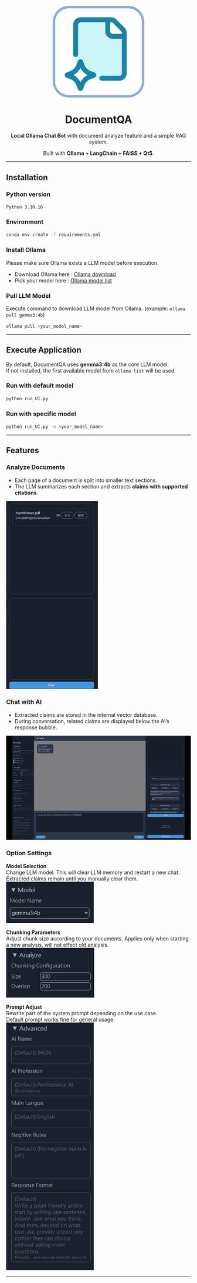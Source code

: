 <p align="center">
  <img src="image/icon.png" width="250" alt="DocumentQA Icon"/>
</p>

<div align="center">
  
# DocumentQA

**Local Ollama Chat Bot** with document analyze feature and a simple RAG system.

Built with **Ollama + LangChain + FAISS + Qt5**.
</div>


---

## Installation

### Python version
```
Python 3.10.16
```

### Environment

```bash
conda env create -f requirements.yml
```

### Install Ollama

Please make sure Ollama exists a LLM model before execution.  
- Download Ollama here : [Ollama download](https://ollama.com/download)  
- Pick your model here : [Ollama model list](https://ollama.com/search)  
 
### Pull LLM Model

Execute command to download LLM model from Ollama. (example: `ollama pull gemma3:4b`)
```bash
ollama pull <your_model_name>
```

---

## Execute Application

By default, DocumentQA uses **gemma3:4b** as the core LLM model.  
If not installed, the first available model from `ollama list` will be used.

### Run with default model  
```bash
python run_UI.py
```

### Run with specific model  
```bash
python run_UI.py -n <your_model_name>
```

---

## Features

### Analyze Documents
- Each page of a document is split into smaller text sections.  
- The LLM summarizes each section and extracts **claims with supported citations**.

<img src="image/anylize.gif" width="250"/>

### Chat with AI
- Extracted claims are stored in the internal vector database.  
- During conversation, related claims are displayed below the AI’s response bubble.  

![Chat Demo](image/chat.gif)

### Option Settings

**Model Selection**  
  Change LLM model.
  This will clear LLM memory and restart a new chat.
  Extracted claims remain until you manually clear them.  
  ![Model Select](image/select.png)

**Chunking Parameters**  
  Adjust chunk size according to your documents.
  Applies only when starting a new analysis, will not effect old analysis.
  ![Chunking Settings](image/chunking.png)

**Prompt Adjust**  
  Rewrite part of the system prompt depending on the use case.  
  Default prompt works fine for general usage.  
  ![Advanced Prompt](image/advance_prompt.png)

---
